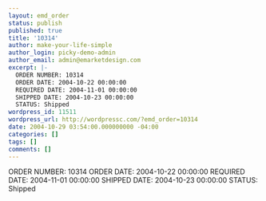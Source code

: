 ```yaml
---
layout: emd_order
status: publish
published: true
title: '10314'
author: make-your-life-simple
author_login: picky-demo-admin
author_email: admin@emarketdesign.com
excerpt: |-
  ORDER NUMBER: 10314
  ORDER DATE: 2004-10-22 00:00:00
  REQUIRED DATE: 2004-11-01 00:00:00
  SHIPPED DATE: 2004-10-23 00:00:00
  STATUS: Shipped
wordpress_id: 11511
wordpress_url: http://wordpressc.com/?emd_order=10314
date: 2004-10-29 03:54:00.000000000 -04:00
categories: []
tags: []
comments: []
---
```

ORDER NUMBER: 10314
ORDER DATE: 2004-10-22 00:00:00
REQUIRED DATE: 2004-11-01 00:00:00
SHIPPED DATE: 2004-10-23 00:00:00
STATUS: Shipped
